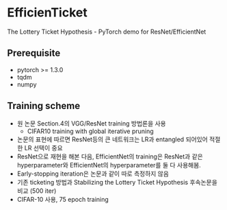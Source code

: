 # EfficienTicket
The Lottery Ticket Hypothesis - PyTorch demo for ResNet/EfficientNet

## Prerequisite
 - pytorch >= 1.3.0
 - tqdm
 - numpy

## Training scheme
 * 원 논문 Section.4의 VGG/ResNet training 방법론을 사용
    * CIFAR10 training with global iterative pruning
 * 논문의 표현에 따르면 ResNet등의 큰 네트워크는 LR과 entangled 되어있어 적절한 LR 선택이 중요
 * ResNet으로 재현을 해본 다음, EfficientNet의 training은 ResNet과 같은 hyperparameter와 EfficientNet의 hyperparameter를 둘 다 사용해봄.
 * Early-stopping iteration은 논문과 같이 따로 측정하지 않음 
 * 기존 ticketing 방법과 Stabilizing the Lottery Ticket Hypothesis 후속논문을 비교 (500 iter)
 * CIFAR-10 사용, 75 epoch training
